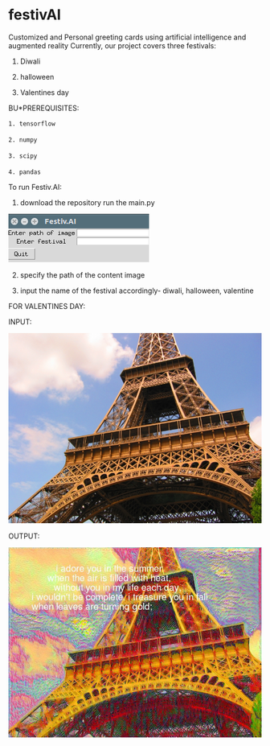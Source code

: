 # festivAI
Customized and Personal greeting cards using artificial intelligence and augmented reality
Currently, our project covers three festivals:
  1. Diwali
  
  2. halloween 
  
  3. Valentines day
  
  BU*PREREQUISITES:
  
    1. tensorflow
    
    2. numpy
    
    3. scipy
    
    4. pandas
  
  
 To run Festiv.AI:
 1. download the repository run the main.py
 
 ![alt text](input.png "Input")
 
 2. specify the path of the content image
 
 3. input the name of the festival accordingly- diwali, halloween, valentine
 
 FOR VALENTINES DAY:

 INPUT:
 
 ![alt text](paris.jpg "Input image")
 
 OUTPUT:
 
 ![alt text](V_CARD.jpg "Output Image")
 
 
 
  
